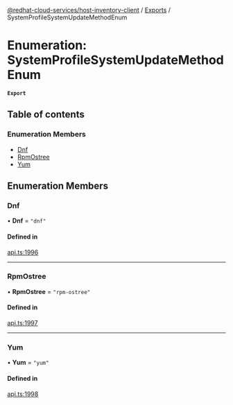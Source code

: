 [@redhat-cloud-services/host-inventory-client](../README.md) / [Exports](../modules.md) / SystemProfileSystemUpdateMethodEnum

# Enumeration: SystemProfileSystemUpdateMethodEnum

**`Export`**

## Table of contents

### Enumeration Members

- [Dnf](SystemProfileSystemUpdateMethodEnum.md#dnf)
- [RpmOstree](SystemProfileSystemUpdateMethodEnum.md#rpmostree)
- [Yum](SystemProfileSystemUpdateMethodEnum.md#yum)

## Enumeration Members

### Dnf

• **Dnf** = ``"dnf"``

#### Defined in

[api.ts:1996](https://github.com/RedHatInsights/javascript-clients/blob/master/packages/host-inventory/api.ts#L1996)

___

### RpmOstree

• **RpmOstree** = ``"rpm-ostree"``

#### Defined in

[api.ts:1997](https://github.com/RedHatInsights/javascript-clients/blob/master/packages/host-inventory/api.ts#L1997)

___

### Yum

• **Yum** = ``"yum"``

#### Defined in

[api.ts:1998](https://github.com/RedHatInsights/javascript-clients/blob/master/packages/host-inventory/api.ts#L1998)
